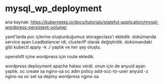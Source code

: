 # mysql_wp_deployment
ana kaynak: https://kubernetes.io/docs/tutorials/stateful-application/mysql-wordpress-persistent-volume/

yaml'larda pvc içlerine oluşturduğumuz storageclass'ı ekledik.
dokümanda service ayarı Loadbalancer idi, clusterIP olarak değiştirdik.
dokümandaki gibi kubectl apply -k ./ yaptık ve her şey oluştu.

openshift içine wordpress için route ekledik.

wordpress deployment apache hatası verdi. onun için de anyuid ayarı yaptık.
oc create sa nginx-sa
oc adm policy add-scc-to-user anyuid -z nginx-sa
oc set sa deploy wordpress nginx-sa
